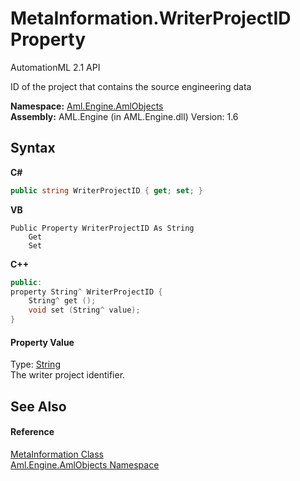 # MetaInformation.WriterProjectID Property 
AutomationML 2.1 API 

ID of the project that contains the source engineering data

**Namespace:**&nbsp;<a href="N_Aml_Engine_AmlObjects">Aml.Engine.AmlObjects</a><br />**Assembly:**&nbsp;AML.Engine (in AML.Engine.dll) Version: 1.6

## Syntax

**C#**<br />
``` C#
public string WriterProjectID { get; set; }
```

**VB**<br />
``` VB
Public Property WriterProjectID As String
	Get
	Set
```

**C++**<br />
``` C++
public:
property String^ WriterProjectID {
	String^ get ();
	void set (String^ value);
}
```


#### Property Value
Type: <a href="https://docs.microsoft.com/dotnet/api/system.string" target="_parent" rel="noopener noreferrer">String</a><br />The writer project identifier.

## See Also


#### Reference
<a href="T_Aml_Engine_AmlObjects_MetaInformation">MetaInformation Class</a><br /><a href="N_Aml_Engine_AmlObjects">Aml.Engine.AmlObjects Namespace</a><br />